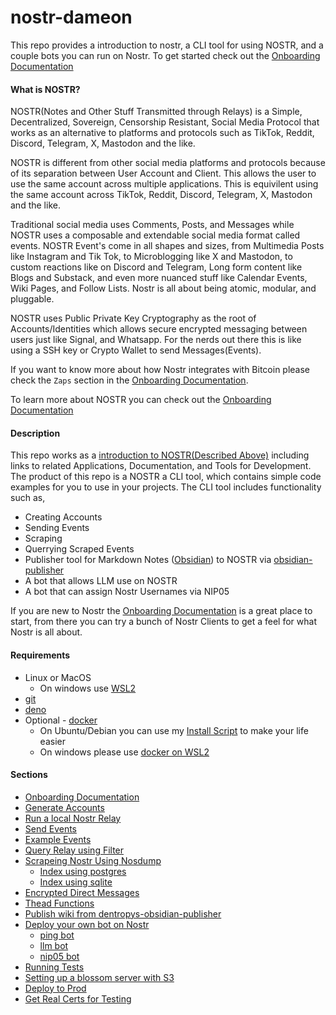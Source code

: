 # nostr-dameon

This repo provides a introduction to nostr, a CLI tool for using NOSTR, and a couple bots you can run on Nostr. To get started check out the [Onboarding Documentation](./docs/README.md)

#### What is NOSTR?

NOSTR(Notes and Other Stuff Transmitted through Relays) is a Simple, Decentralized, Sovereign, Censorship Resistant, Social Media Protocol that works as an alternative to platforms and protocols such as TikTok, Reddit, Discord, Telegram, X, Mastodon and the like.

NOSTR is different from other social media platforms and protocols because of its separation between User Account and Client. This allows the user to use the same account across multiple applications. This is equivilent using the same account across TikTok, Reddit, Discord, Telegram, X, Mastodon and the like.

Traditional social media uses Comments, Posts, and Messages while NOSTR uses a composable and extendable social media format called events. NOSTR Event's come in all shapes and sizes, from Multimedia Posts like Instagram and Tik Tok, to Microblogging like X and Mastodon, to custom reactions like on Discord and Telegram, Long form content like Blogs and Substack, and even more nuanced stuff like Calendar Events, Wiki Pages, and Follow Lists. Nostr is all about being atomic, modular, and pluggable.

NOSTR uses Public Private Key Cryptography as the root of Accounts/Identities which allows secure encrypted messaging between users just like Signal, and Whatsapp. For the nerds out there this is like using a SSH key or Crypto Wallet to send Messages(Events).

If you want to know more about how Nostr integrates with Bitcoin please check the `Zaps` section in the [Onboarding Documentation](./docs/README.md).

To learn more about NOSTR you can check out the [Onboarding Documentation](./docs/README.md)

#### Description

This repo works as a [introduction to NOSTR(Described Above)](./docs/README.md) including links to related Applications, Documentation, and Tools for Development. The product of this repo is a NOSTR a CLI tool, which contains simple code examples for you to use in your projects. The CLI tool includes functionality such as,

* Creating Accounts
* Sending Events
* Scraping
* Querrying Scraped Events
* Publisher tool for Markdown Notes ([Obsidian](https://obsidian.md/)) to NOSTR via [obsidian-publisher](https://github.com/dentropy/obsidian-publisher)
* A bot that allows LLM use on NOSTR
* A bot that can assign Nostr Usernames via NIP05

If you are new to Nostr the [Onboarding Documentation](./docs/README.md) is a great place to start, from there you can try a bunch of Nostr Clients to get a feel for what Nostr is all about.

#### Requirements

* Linux or MacOS
  * On windows use [WSL2](https://learn.microsoft.com/en-us/windows/wsl/install)
* [git](https://docs.github.com/en/get-started/getting-started-with-git/set-up-git)
* [deno](https://deno.com/)
* Optional - [docker](https://docs.docker.com/get-started/introduction/get-docker-desktop/)
  * On Ubuntu/Debian you can use my [Install Script](https://mememaps.net/c65dca25-4360-46cb-ac00-5100b9ec3f30/) to make your life easier
  * On windows please use [docker on WSL2](https://docs.docker.com/desktop/features/wsl/)

#### Sections

* [Onboarding Documentation](./docs/README.md)
* [Generate Accounts](./docs/GenerateAccounts.md)
* [Run a local Nostr Relay](./docs/RunNostrRelay.md)
* [Send Events](./docs/SendEvents.md)
* [Example Events](./docs/ExampleEvents.md)
* [Query Relay using Filter](./docs/QueryRelayUsingFiler.md)
* [Scrapeing Nostr Using Nosdump](./docs/nodsump.md)
  * [Index using postgres](./docs/postgres.md)
  * [Index using sqlite](./docs/sqlite.md)
* [Encrypted Direct Messages](./docs/EncryptedDirectMessages.md)
* [Thead Functions](./docs/ThreadFunctions.md)
* [Publish wiki from dentropys-obsidian-publisher](./docs/PublishWiki.md)
* [Deploy your own bot on Nostr](./docs/Bots.md)
  * [ping bot](./docs/bots/ping.md)
  * [llm bot](./docs/bots/LLM.md)
  * [nip05 bot](./docs/bots/nip05.md)
* [Running Tests](./docs/RunningTests.md)
* [Setting up a blossom server with S3](./docs/ConfigureBlossomWithS3.md)
* [Deploy to Prod](./docs/DeployToProd.md)
* [Get Real Certs for Testing](./docs/getCaddyCerts.md)
